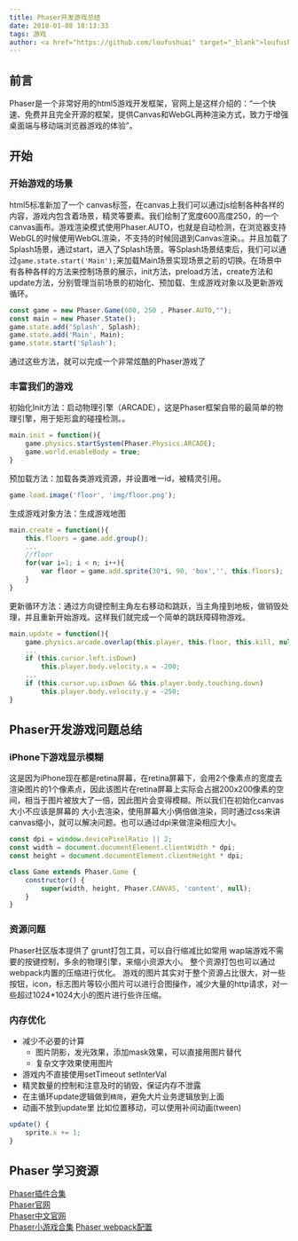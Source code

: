 ```yaml
---
title: Phaser开发游戏总结
date: 2018-01-08 18:13:33
tags: 游戏
author: <a href="https://github.com/loufushuai" target="_blank">loufushuai</a>
---
```


## 前言

Phaser是一个非常好用的html5游戏开发框架，官网上是这样介绍的：“一个快速、免费并且完全开源的框架，提供Canvas和WebGL两种渲染方式，致力于增强桌面端与移动端浏览器游戏的体验”。

## 开始

### 开始游戏的场景

html5标准新加了一个 canvas标签，在canvas上我们可以通过js绘制各种各样的内容，游戏内包含着场景，精灵等要素。我们绘制了宽度600高度250，的一个canvas画布。游戏渲染模式使用Phaser.AUTO，也就是自动检测，在浏览器支持WebGL的时候使用WebGL渲染，不支持的时候回退到Canvas渲染。。并且加载了Splash场景，通过start，进入了Splash场景。等Splash场景结束后，我们可以通过`game.state.start('Main');`来加载Main场景实现场景之前的切换。在场景中有各种各样的方法来控制场景的展示，init方法，preload方法，create方法和update方法，分别管理当前场景的初始化、预加载、生成游戏对象以及更新游戏循环。

```javascript  
const game = new Phaser.Game(600, 250 , Phaser.AUTO,"");
const main = new Phaser.State();
game.state.add('Splash', Splash);
game.state.add('Main', Main);
game.state.start('Splash');
```

通过这些方法，就可以完成一个非常炫酷的Phaser游戏了

### 丰富我们的游戏

初始化Init方法：启动物理引擎（ARCADE），这是Phaser框架自带的最简单的物理引擎，用于矩形盒的碰撞检测。。
```javascript 
main.init = function(){
    game.physics.startSystem(Phaser.Physics.ARCADE);
    game.world.enableBody = true;
}
```

预加载方法：加载各类游戏资源，并设置唯一id，被精灵引用。

```javascript  
game.load.image('floor', 'img/floor.png');
```

生成游戏对象方法：生成游戏地图

```javascript  
main.create = function(){
    this.floors = game.add.group();
    ...
    //floor
    for(var i=1; i < n; i++){
        var floor = game.add.sprite(30*i, 90, 'box','', this.floors);
    }
}
```

更新循环方法：通过方向键控制主角左右移动和跳跃，当主角撞到地板，做销毁处理，并且重新开始游戏。这样我们就完成一个简单的跳跃障碍物游戏。

```javascript  
main.update = function(){
    game.physics.arcade.overlap(this.player, this.floor, this.kill, null, this);
    ...
    if (this.cursor.left.isDown) 
        this.player.body.velocity.x = -200;
    ...
    if (this.cursor.up.isDown && this.player.body.touching.down) 
        this.player.body.velocity.y = -250;
}
```

## Phaser开发游戏问题总结

### iPhone下游戏显示模糊

这是因为iPhone现在都是retina屏幕，在retina屏幕下，会用2个像素点的宽度去渲染图片的1个像素点，因此该图片在retina屏幕上实际会占据200x200像素的空间，相当于图片被放大了一倍，因此图片会变得模糊。所以我们在初始化canvas大小不应该是屏幕的 大小去渲染，使用屏幕大小俩倍做渲染，同时通过css来讲canvas缩小，就可以解决问题。也可以通过dpi来做渲染相应大小。

```javascript  
const dpi = window.devicePixelRatio || 2;
const width = document.documentElement.clientWidth * dpi;
const height = document.documentElement.clientHeight * dpi;

class Game extends Phaser.Game {
    constructor() {
        super(width, height, Phaser.CANVAS, 'content', null);
    }
}
```

### 资源问题

Phaser社区版本提供了 grunt打包工具，可以自行缩减比如常用 wap端游戏不需要的按键控制，多余的物理引擎，来缩小资源大小。
整个资源打包也可以通过webpack内置的压缩进行优化。
游戏的图片其实对于整个资源占比很大，对一些按钮，icon，标志图片等较小图片可以进行合图操作，减少大量的http请求，对一些超过1024*1024大小的图片进行些许压缩。

### 内存优化

* 减少不必要的计算
    *  图片阴影，发光效果，添加mask效果，可以直接用图片替代
    *  复杂文字效果使用图片
* 游戏内不直接使用setTimeout setInterVal
* 精灵数量的控制和注意及时的销毁，保证内存不泄露
* 在主循环update逻辑做到`精简`，避免大片业务逻辑放到上面
* 动画不放到update里 比如位置移动，可以使用补间动画(tween)

```javascript  
update() {
    sprite.x += 1;
}
```

## Phaser 学习资源	

[Phaser插件合集](https://github.com/orange-games)	
[Phaser官网](http://www.phaser.io)	
[Phaser中文官网](http://phaserengine.com)	
[Phaser小游戏合集](https://github.com/channingbreeze/games)
[Phaser webpack配置](https://github.com/lean/phaser-es6-webpack)


